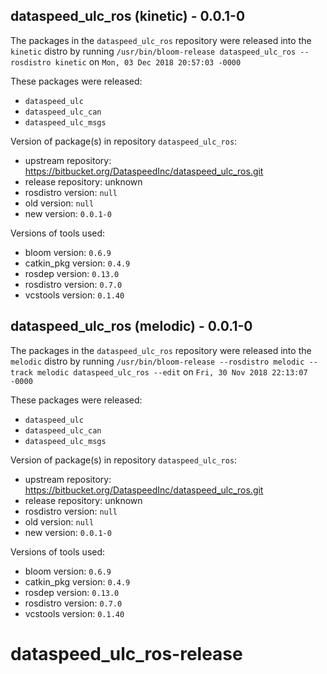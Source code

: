## dataspeed_ulc_ros (kinetic) - 0.0.1-0

The packages in the `dataspeed_ulc_ros` repository were released into the `kinetic` distro by running `/usr/bin/bloom-release dataspeed_ulc_ros --rosdistro kinetic` on `Mon, 03 Dec 2018 20:57:03 -0000`

These packages were released:
- `dataspeed_ulc`
- `dataspeed_ulc_can`
- `dataspeed_ulc_msgs`

Version of package(s) in repository `dataspeed_ulc_ros`:

- upstream repository: https://bitbucket.org/DataspeedInc/dataspeed_ulc_ros.git
- release repository: unknown
- rosdistro version: `null`
- old version: `null`
- new version: `0.0.1-0`

Versions of tools used:

- bloom version: `0.6.9`
- catkin_pkg version: `0.4.9`
- rosdep version: `0.13.0`
- rosdistro version: `0.7.0`
- vcstools version: `0.1.40`


## dataspeed_ulc_ros (melodic) - 0.0.1-0

The packages in the `dataspeed_ulc_ros` repository were released into the `melodic` distro by running `/usr/bin/bloom-release --rosdistro melodic --track melodic dataspeed_ulc_ros --edit` on `Fri, 30 Nov 2018 22:13:07 -0000`

These packages were released:
- `dataspeed_ulc`
- `dataspeed_ulc_can`
- `dataspeed_ulc_msgs`

Version of package(s) in repository `dataspeed_ulc_ros`:

- upstream repository: https://bitbucket.org/DataspeedInc/dataspeed_ulc_ros.git
- release repository: unknown
- rosdistro version: `null`
- old version: `null`
- new version: `0.0.1-0`

Versions of tools used:

- bloom version: `0.6.9`
- catkin_pkg version: `0.4.9`
- rosdep version: `0.13.0`
- rosdistro version: `0.7.0`
- vcstools version: `0.1.40`


# dataspeed_ulc_ros-release